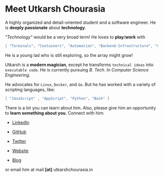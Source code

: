 # Meet Utkarsh Chourasia

A highly organized and detail-oriented student and a software engineer. He is **deeply passionate** about **technology**.

*"Technology"* would be a very broad term! He loves to **play**/**work** with

```go
[ "Terminals", "Containers", "Automation", "Backend-Infrastructure", "Cloud", "Networking" ]
```

He is a young lad who is still exploring, so the array might grow!

Utkarsh is a **modern magician**, except he transforms `technical ideas` into `executable code`. He is currently pursuing *B. Tech*. In *Computer Science Engineering*.

He advocates for `Linux`, `Docker`, and `Go`. But he has worked with a variety of scripting languages, like:

```go
[ "JavaScript" , "AppScript", "Python", "Bash" ]
```

There is a lot you can learn about him. Also, please give him an opportunity to **learn something about you**. Connect with him:

- [LinkedIn](https://www.linkedin.com/in/jammutkarsh/)

- [GitHub](https://github.com/JammUtkarsh)

- [Twitter](https://twitter.com/JammUtkarsh)

- [Website](https://www.utkarshchourasia.in/)

- [Blog](https://blog.utkarshchourasia.in/)

or email him at mail **[at]** utkarshchourasia.in

